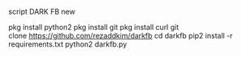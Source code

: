 script DARK FB new

pkg install python2
pkg install git
pkg install curl
git clone https://github.com/rezaddkim/darkfb
cd darkfb
pip2 install -r requirements.txt
python2 darkfb.py




